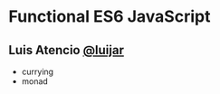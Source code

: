 # Functional ES6 JavaScript
## Luis Atencio [@luijar](https://twitter.com/luijar)

- currying
- monad
